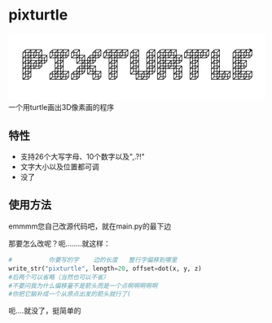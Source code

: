 # pixturtle
![title.png](https://raw.githubusercontent.com/edgeless634/pixturtle/master/title.png)
一个用turtle画出3D像素画的程序

## 特性
- 支持26个大写字母、10个数字以及",.?!"
- 文字大小以及位置都可调
- 没了
## 使用方法
emmmm您自己改源代码吧，就在main.py的最下边

那要怎么改呢？呃........就这样：
```python
#          你要写的字    边的长度   整行字偏移到哪里
write_str("pixturtle", length=20, offset=dot(x, y, z)
#后两个可以省略（当然也可以不省）
#不要问我为什么偏移量不是箭头而是一个点啊啊啊啊啊
#你把它脑补成一个从原点出发的箭头就行了(
```
呃....就没了，挺简单的